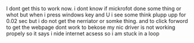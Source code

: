 I dont get this to work now. i dont know if mickrofot done some thing or whot but when i press windows key and U i see some think plupp upp for 0.02 sec but i do not get the nerriator or somke thing. and to click forword to get the webpage dont work to bekose my nic driver is not working propely so it says i nide internet acsess so i am stuck in a loop